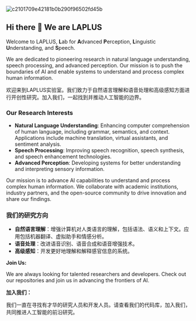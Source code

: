 ![c2101709e42181b0b290f96502fd45b](https://github.com/DHU-LAPLUS/.github/assets/40137928/3a0823f9-dc9c-4550-8cf1-6db5d86ca502)

## Hi there 👋 We are **LAPLUS**

<!--

**Here are some ideas to get you started:**

🙋‍♀️ A short introduction - what is your organization all about?
🌈 Contribution guidelines - how can the community get involved?
👩‍💻 Useful resources - where can the community find your docs? Is there anything else the community should know?
🍿 Fun facts - what does your team eat for breakfast?
🧙 Remember, you can do mighty things with the power of [Markdown](https://docs.github.com/github/writing-on-github/getting-started-with-writing-and-formatting-on-github/basic-writing-and-formatting-syntax)
-->


Welcome to LAPLUS, **L**ab for **A**dvanced **P**erception, **L**inguistic **U**nderstanding, and **S**peech. 

We are dedicated to pioneering research in natural language understanding, speech processing, and advanced perception. Our mission is to push the boundaries of AI and enable systems to understand and process complex human information.

欢迎来到LAPLUS实验室。我们致力于自然语言理解和语音处理和高级感知方面进行开创性研究。加入我们，一起找到并推动人工智能的边界。


### Our Research Interests

- **Natural Language Understanding**: Enhancing computer comprehension of human language, including grammar, semantics, and context. Applications include machine translation, virtual assistants, and sentiment analysis.
- **Speech Processing**: Improving speech recognition, speech synthesis, and speech enhancement technologies.
- **Advanced Perception**: Developing systems for better understanding and interpreting sensory information.

Our mission is to advance AI capabilities to understand and process complex human information. We collaborate with academic institutions, industry partners, and the open-source community to drive innovation and share our findings.

### 我们的研究方向

- **自然语言理解**：增强计算机对人类语言的理解，包括语法、语义和上下文。应用包括机器翻译、虚拟助手和情感分析。
- **语音处理**：改进语音识别、语音合成和语音增强技术。
- **高级感知**：开发更好地理解和解释感官信息的系统。

<!--
**Contact Us:**

- **Email**: info@laplus.org
- **Website**: [www.laplus.org](http://www.laplus.org)


**联系我们：**

- **电子邮件**: info@laplus.org
- **网站**: [www.laplus.org](http://www.laplus.org)
-->
**Join Us:**

We are always looking for talented researchers and developers. Check out our repositories and join us in advancing the frontiers of AI.

**加入我们：**

我们一直在寻找有才华的研究人员和开发人员。请查看我们的代码库，加入我们，共同推进人工智能的前沿研究。

